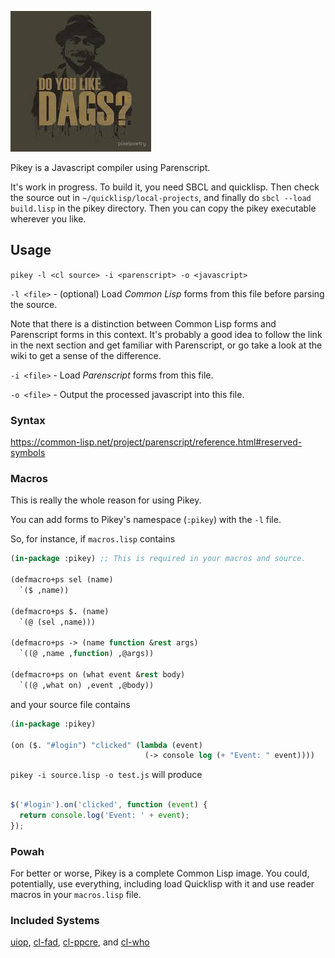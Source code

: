 
![](dags.jpg)

Pikey is a Javascript compiler using Parenscript.

It's work in progress.  To build it, you need SBCL and quicklisp.  Then check the source out in `~/quicklisp/local-projects`, and finally do `sbcl --load build.lisp` in the pikey directory.  Then you can copy the pikey executable wherever you like.

## Usage

`pikey -l <cl source> -i <parenscript> -o <javascript>`

`-l <file>` - (optional) Load *Common Lisp* forms from this file before parsing the source.

Note that there is a distinction between Common Lisp forms and Parenscript forms in this context.  It's probably a good idea to follow the link in the next section and get familiar with Parenscript, or go take a look at the wiki to get a sense of the difference.

`-i <file>` - Load *Parenscript* forms from this file.

`-o <file>` - Output the processed javascript into this file.

### Syntax

https://common-lisp.net/project/parenscript/reference.html#reserved-symbols

### Macros

This is really the whole reason for using Pikey.

You can add forms to Pikey's namespace (`:pikey`) with the `-l` file.

So, for instance, if `macros.lisp` contains

``` lisp
(in-package :pikey) ;; This is required in your macros and source.

(defmacro+ps sel (name)
  `($ ,name))

(defmacro+ps $. (name)
  `(@ (sel ,name)))

(defmacro+ps -> (name function &rest args)
  `((@ ,name ,function) ,@args))
  
(defmacro+ps on (what event &rest body)
  `((@ ,what on) ,event ,@body))

```

and your source file contains

``` lisp
(in-package :pikey)

(on ($. "#login") "clicked" (lambda (event)
                              (-> console log (+ "Event: " event))))

```

`pikey -i source.lisp -o test.js` will produce

``` javascript

$('#login').on('clicked', function (event) {
  return console.log('Event: ' + event);
});

```

### Powah

For better or worse, Pikey is a complete Common Lisp image.  You could, potentially, use everything, including load Quicklisp with it and use reader macros in your `macros.lisp` file.

### Included Systems

[uiop](http://quickdocs.org/uiop), [cl-fad](http://quickdocs.org/cl-fad/), [cl-ppcre](http://quickdocs.org/cl-ppcre), and [cl-who](http://quickdocs.org/cl-who)
